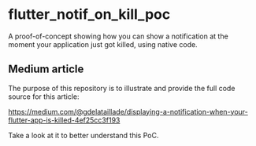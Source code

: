 # flutter_notif_on_kill_poc

A proof-of-concept showing how you can show a notification at the moment your application just got killed, using native code.


## Medium article

The purpose of this repository is to illustrate and provide the full code source for this article:

https://medium.com/@gdelataillade/displaying-a-notification-when-your-flutter-app-is-killed-4ef25cc3f193

Take a look at it to better understand this PoC.

